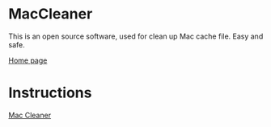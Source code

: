# MacCleaner
This is an open source software, used for clean up Mac cache file. Easy and safe.

[Home page](https://dev-coco.github.io/)

# Instructions
[Mac Cleaner](https://dev-coco.github.io/Mac-Cleaner.html)
